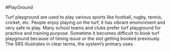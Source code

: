 #PlayGround

Turf playground are used to play various sports like football, rugby, tennis, cricket, etc. People 
enjoy playing on the turf, it has vibrant environment and very safe to play. Many school teams 
and clubs prefer turf playground for practice and training purpose. Sometime it becomes difficult 
to book turf playground because of timing issue or the slot getting booked previously. The SRS 
illustrates in clear terms, the system’s primary uses.